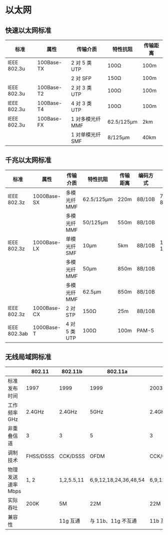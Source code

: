 # 以太网

## 快速以太网标准

| 标准        | 属性       | 传输介质         | 特性抗阻   | 传输距离 |
| ----------- | ---------- | ---------------- | ---------- | -------- |
| IEEE 802.3u | 100Base-TX | 2 对 5 类 UTP    | 100Ω       | 100m     |
|             |            | 2 对 SFP         | 150Ω       | 100m     |
| IEEE 802.3u | 100Base-T2 | 2 对 3 类 UTP    | 100Ω       | 100m     |
| IEEE 802.3u | 100Base-T4 | 4 对 3 类 UTP    | 100Ω       | 100m     |
| IEEE 802.3u | 100Base-FX | 1 对多模光纤 MMF | 62.5/125μm | 2km      |
|             |            | 1 对单模光纤 SMF | 8/125μm    | 40km     |

## 千兆以太网标准

| 标准         | 属性        | 传输介质      | 特性抗阻   | 传输距离 | 编码方式 | 波长          |
| ------------ | ----------- | ------------- | ---------- | -------- | -------- | ------------- |
| IEEE 802.3z  | 1000Base-SX | 多模光纤 MMF  | 62.5/125μm | 220m     | 8B/10B   | 770-869nm     |
|              |             | 多模光纤 MMF  | 50/125μm   | 550m     | 8B/10B   |               |
| IEEE 802.3z  | 1000Base-LX | 单模光纤 SMF  | 10μm       | 5km      | 8B/10B   | 1270nm-1355nm |
|              |             | 多模光纤 MMF  | 50μm       | 850m     | 8B/10B   |               |
|              |             | 多模光纤 MMF  | 62.5μm     | 850m     | 8B/10B   |               |
| IEEE 802.3z  | 1000Base-CX | 2 对 STP      | 150Ω       | 25m      | 8B/10B   |               |
| IEEE 802.3ab | 1000Base-T  | 4 对 5 类 UTP | 100Ω       | 100m     | PAM-5    |               |

## 无线局域网标准

|                   | 802.11    | 802.11b    | 802.11a               | 802.11g               | 802.11n        | 802.11ac     | 802.11ax     |
| ----------------- | --------- | ---------- | --------------------- | --------------------- | -------------- | ------------ | ------------ |
| 标准发布时间      | 1997      | 1999       | 1999                  | 2003                  | 2009           | 2012         | 2018         |
| 工作频率 GHz      | 2.4GHz    | 2.4GHz     | 5GHz                  | 2.4GHz                | 2.4GHz/5GHz    | 5GHz         | 2.4GHz/5GHz  |
| 非重叠信道        | 3         | 3          | 5                     | 3                     | 8              | 5            | 8            |
| 调制技术          | FHSS/DSSS | CCK/DSSS   | OFDM                  | CCK/OFDM              | OFDM           | OFDM         | OFDM         |
| 物理发送速率 Mbps | 1, 2      | 1,2,5.5,11 | 6,9,12,18,24,36,48,54 | 6,9,12,18,24,36,48,54 | max 600        | max 6900     | 9600         |
| 实际吞吐          | 200K      | 5M         | 22M                   | 22M                   | 100M+          | 900M         | 1G+          |
| 兼容性            |           | 11g 互通   | 与 11b、11g 不互通    | 11b 互通              | 向下兼容 a/b/g | 向下兼容 a/n | 向下兼容 a/n |
